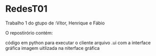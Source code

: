 # RedesT01
Trabalho 1 do gtupo de :Vítor, Henrique e Fábio

O repostirório contém:

código em python para executar o cliente
arquivo .ui com a interface gráfica
imagem uitlizada na niterface gráfica

